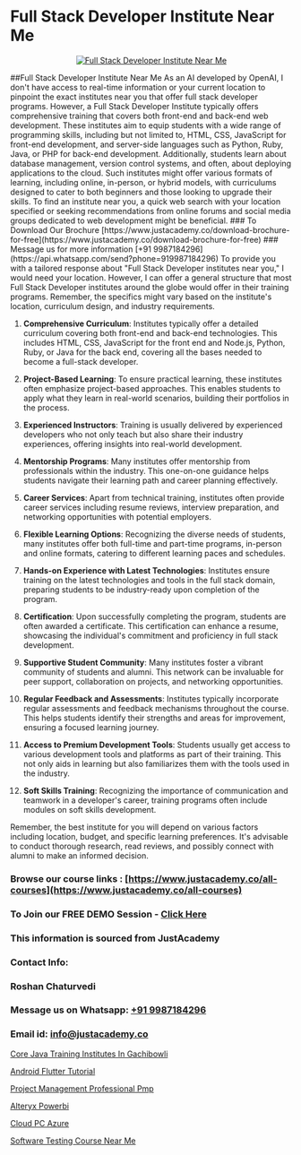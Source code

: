 # Full Stack Developer Institute Near Me

<p align="center">
  <a href="https://justacademy.co/program-detail/full-stack-web-development">
    <img src="https://justacademy.co/storage2/program_images/1704700371.webp" alt="Full Stack Developer Institute Near Me">
  </a>
</p>
##Full Stack Developer Institute Near Me
As an AI developed by OpenAI, I don't have access to real-time information or your current location to pinpoint the exact institutes near you that offer full stack developer programs. However, a Full Stack Developer Institute typically offers comprehensive training that covers both front-end and back-end web development. These institutes aim to equip students with a wide range of programming skills, including but not limited to, HTML, CSS, JavaScript for front-end development, and server-side languages such as Python, Ruby, Java, or PHP for back-end development. Additionally, students learn about database management, version control systems, and often, about deploying applications to the cloud. Such institutes might offer various formats of learning, including online, in-person, or hybrid models, with curriculums designed to cater to both beginners and those looking to upgrade their skills. To find an institute near you, a quick web search with your location specified or seeking recommendations from online forums and social media groups dedicated to web development might be beneficial.
### To Download Our Brochure [https://www.justacademy.co/download-brochure-for-free](https://www.justacademy.co/download-brochure-for-free)
### Message us for more information [+91 9987184296](https://api.whatsapp.com/send?phone=919987184296)
To provide you with a tailored response about "Full Stack Developer institutes near you," I would need your location. However, I can offer a general structure that most Full Stack Developer institutes around the globe would offer in their training programs. Remember, the specifics might vary based on the institute's location, curriculum design, and industry requirements.

1) **Comprehensive Curriculum**: Institutes typically offer a detailed curriculum covering both front-end and back-end technologies. This includes HTML, CSS, JavaScript for the front end and Node.js, Python, Ruby, or Java for the back end, covering all the bases needed to become a full-stack developer.

2) **Project-Based Learning**: To ensure practical learning, these institutes often emphasize project-based approaches. This enables students to apply what they learn in real-world scenarios, building their portfolios in the process.

3) **Experienced Instructors**: Training is usually delivered by experienced developers who not only teach but also share their industry experiences, offering insights into real-world development.

4) **Mentorship Programs**: Many institutes offer mentorship from professionals within the industry. This one-on-one guidance helps students navigate their learning path and career planning effectively.

5) **Career Services**: Apart from technical training, institutes often provide career services including resume reviews, interview preparation, and networking opportunities with potential employers.

6) **Flexible Learning Options**: Recognizing the diverse needs of students, many institutes offer both full-time and part-time programs, in-person and online formats, catering to different learning paces and schedules.

7) **Hands-on Experience with Latest Technologies**: Institutes ensure training on the latest technologies and tools in the full stack domain, preparing students to be industry-ready upon completion of the program.

8) **Certification**: Upon successfully completing the program, students are often awarded a certificate. This certification can enhance a resume, showcasing the individual's commitment and proficiency in full stack development.

9) **Supportive Student Community**: Many institutes foster a vibrant community of students and alumni. This network can be invaluable for peer support, collaboration on projects, and networking opportunities.

10) **Regular Feedback and Assessments**: Institutes typically incorporate regular assessments and feedback mechanisms throughout the course. This helps students identify their strengths and areas for improvement, ensuring a focused learning journey.

11) **Access to Premium Development Tools**: Students usually get access to various development tools and platforms as part of their training. This not only aids in learning but also familiarizes them with the tools used in the industry.

12) **Soft Skills Training**: Recognizing the importance of communication and teamwork in a developer's career, training programs often include modules on soft skills development.

Remember, the best institute for you will depend on various factors including location, budget, and specific learning preferences. It's advisable to conduct thorough research, read reviews, and possibly connect with alumni to make an informed decision.

### Browse our course links : [https://www.justacademy.co/all-courses](https://www.justacademy.co/all-courses) 
### To Join our FREE DEMO Session - [Click Here](https://www.justacademy.co/register-for-course-demo)


### This information is sourced from JustAcademy
### Contact Info:
### Roshan Chaturvedi
### Message us on Whatsapp: [+91 9987184296](https://api.whatsapp.com/send?phone=919987184296)
### Email id: [info@justacademy.co](mailto:info@justacademy.co)
                
[Core Java Training Institutes In Gachibowli](https://www.linkedin.com/pulse/core-java-training-institutes-gachibowli-justacademy-chicago-kthje?trackingId=6Gnd66lOzPiOt%2FlNcASIQQ%3D%3D&lipi=urn%3Ali%3Apage%3Ad_flagship3_company_admin%3BxzhODhyIS1OF3GFeJJCsZw%3D%3D)

[Android Flutter Tutorial](https://www.linkedin.com/pulse/android-flutter-tutorial-justacademy-delhi-tikec/)

[Project Management Professional Pmp](https://medium.com/@roneet705/project-management-professional-pmp-0ca968ac332c)

[Alteryx Powerbi](https://medium.com/@akanshapatil/alteryx-powerbi-7b7b89d03229)

[Cloud PC Azure](https://justacademyin.github.io/justacademy/cloud-pc-azure)

[Software Testing Course Near Me](https://justacademyin.github.io/justacademy/software-testing-course-near-me)

